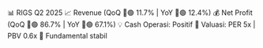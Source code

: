 📊 RIGS Q2 2025
📈 Revenue (QoQ 🔼🟢 11.7% | YoY 🔼🟢 12.4%)
💰 Net Profit (QoQ 🔼🟢 86.7% | YoY 🔼🟢 67.1%)
💡 Cash Operasi: Positif
🧮 Valuasi: PER 5x | PBV 0.6x
🧱 Fundamental stabil
